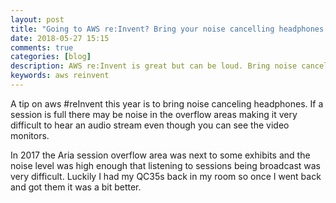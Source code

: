 ```yaml
---
layout: post
title: "Going to AWS re:Invent? Bring your noise cancelling headphones."
date: 2018-05-27 15:15
comments: true
categories: [blog]
description: AWS re:Invent is great but can be loud. Bring noise cancelling headphones just in case.
keywords: aws reinvent
---
```

A tip on aws #reInvent this year is to bring noise canceling headphones.
If a session is full there may be noise in the overflow areas making it very difficult to hear an audio stream even though you can see the video monitors.

In 2017 the Aria session overflow area was next to some exhibits and the noise level was high enough that listening to sessions being broadcast was very difficult.
Luckily I had my QC35s back in my room so once I went back and got them it was a bit better.

